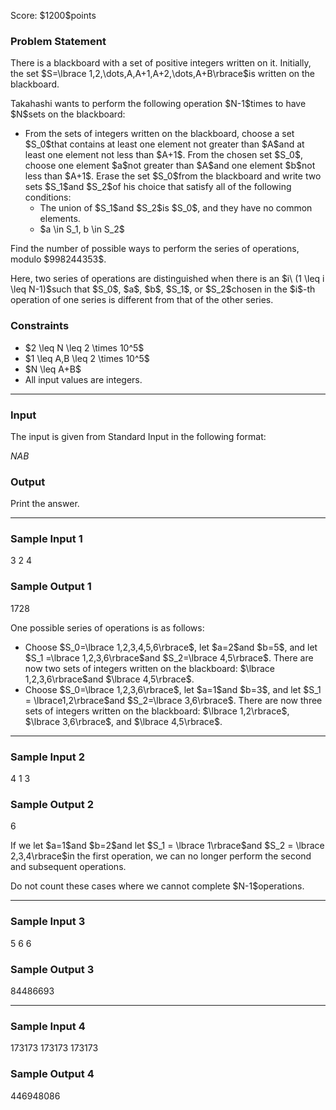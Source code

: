 
<div>

<span>

<span>

<p>
Score: $1200$points
</p>

<div>

<section>

### **Problem Statement**

<p>
There is a blackboard with a set of positive integers written on it. Initially, the set $S=\lbrace 1,2,\dots,A,A+1,A+2,\dots,A+B\rbrace$is written on the blackboard.
</p>

<p>
Takahashi wants to perform the following operation $N-1$times to have $N$sets on the blackboard:
</p>

<ul>

<li>
From the sets of integers written on the blackboard, choose a set $S_0$that contains at least one element not greater than $A$and at least one element not less than $A+1$. From the chosen set $S_0$, choose one element $a$not greater than $A$and one element $b$not less than $A+1$. Erase the set $S_0$from the blackboard and write two sets $S_1$and $S_2$of his choice that satisfy all of the following conditions:
<ul>

<li>
The union of $S_1$and $S_2$is $S_0$, and they have no common elements.
</li>

<li>
$a \in S_1, b \in S_2$
</li>

</ul>

</li>

</ul>

<p>
Find the number of possible ways to perform the series of operations, modulo $998244353$.
</p>

<p>
Here, two series of operations are distinguished when there is an $i\ (1 \leq i \leq N-1)$such that $S_0$, $a$, $b$, $S_1$, or $S_2$chosen in the $i$-th operation of one series is different from that of the other series.
</p>

</section>

</div>

<div>

<section>

### **Constraints**

<ul>

<li>
$2 \leq N \leq 2 \times 10^5$
</li>

<li>
$1 \leq A,B \leq 2 \times 10^5$
</li>

<li>
$N \leq A+B$
</li>

<li>
All input values are integers.
</li>

</ul>

</section>

</div>

---

<div>

<div>

<section>

### **Input**

<p>
The input is given from Standard Input in the following format:
</p>

<div>

$N$$A$$B$
</div>

</section>

</div>

<div>

<section>

### **Output**

<p>
Print the answer.
</p>

</section>

</div>

</div>

---

<div>

<section>

### **Sample Input 1**

<div>

3 2 4

</div>

</section>

</div>

<div>

<section>

### **Sample Output 1**

<div>

1728

</div>

<p>
One possible series of operations is as follows:
</p>

<ul>

<li>
Choose $S_0=\lbrace 1,2,3,4,5,6\rbrace$, let $a=2$and $b=5$, and let $S_1 =\lbrace 1,2,3,6\rbrace$and $S_2=\lbrace 4,5\rbrace$. There are now two sets of integers written on the blackboard: $\lbrace 1,2,3,6\rbrace$and $\lbrace 4,5\rbrace$.
</li>

<li>
Choose $S_0=\lbrace 1,2,3,6\rbrace$, let $a=1$and $b=3$, and let $S_1 = \lbrace1,2\rbrace$and $S_2=\lbrace 3,6\rbrace$. There are now three sets of integers written on the blackboard: $\lbrace 1,2\rbrace$, $\lbrace 3,6\rbrace$, and $\lbrace 4,5\rbrace$.
</li>

</ul>

</section>

</div>

---

<div>

<section>

### **Sample Input 2**

<div>

4 1 3

</div>

</section>

</div>

<div>

<section>

### **Sample Output 2**

<div>

6

</div>

<p>
If we let $a=1$and $b=2$and let $S_1 = \lbrace 1\rbrace$and $S_2 = \lbrace 2,3,4\rbrace$in the first operation, we can no longer perform the second and subsequent operations.
</p>

<p>
Do not count these cases where we cannot complete $N-1$operations.
</p>

</section>

</div>

---

<div>

<section>

### **Sample Input 3**

<div>

5 6 6

</div>

</section>

</div>

<div>

<section>

### **Sample Output 3**

<div>

84486693

</div>

</section>

</div>

---

<div>

<section>

### **Sample Input 4**

<div>

173173 173173 173173

</div>

</section>

</div>

<div>

<section>

### **Sample Output 4**

<div>

446948086

</div>

</section>

</div>

</span>

</span>

</div>
